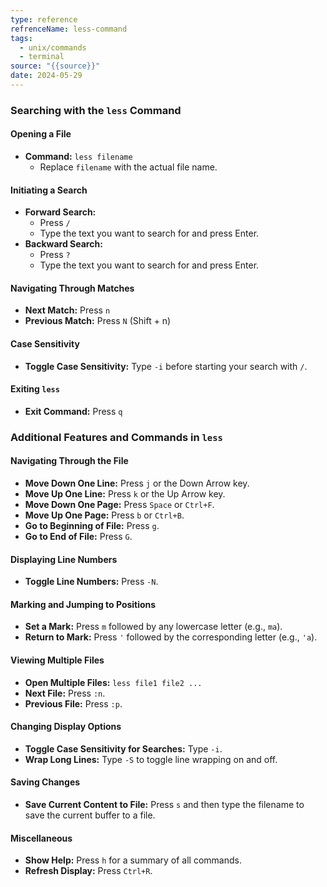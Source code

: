 ```yaml
---
type: reference
refrenceName: less-command
tags:
  - unix/commands
  - terminal
source: "{{source}}"
date: 2024-05-29
---
```


### Searching with the `less` Command

#### Opening a File
- **Command:** `less filename`
  - Replace `filename` with the actual file name.

#### Initiating a Search
- **Forward Search:**
  - Press `/`
  - Type the text you want to search for and press Enter.
- **Backward Search:**
  - Press `?`
  - Type the text you want to search for and press Enter.

#### Navigating Through Matches
- **Next Match:** Press `n`
- **Previous Match:** Press `N` (Shift + n)

#### Case Sensitivity
- **Toggle Case Sensitivity:** Type `-i` before starting your search with `/`.

#### Exiting `less`
- **Exit Command:** Press `q`

### Additional Features and Commands in `less`

#### Navigating Through the File
- **Move Down One Line:** Press `j` or the Down Arrow key.
- **Move Up One Line:** Press `k` or the Up Arrow key.
- **Move Down One Page:** Press `Space` or `Ctrl+F`.
- **Move Up One Page:** Press `b` or `Ctrl+B`.
- **Go to Beginning of File:** Press `g`.
- **Go to End of File:** Press `G`.

#### Displaying Line Numbers
- **Toggle Line Numbers:** Press `-N`.

#### Marking and Jumping to Positions
- **Set a Mark:** Press `m` followed by any lowercase letter (e.g., `ma`).
- **Return to Mark:** Press `'` followed by the corresponding letter (e.g., `'a`).

#### Viewing Multiple Files
- **Open Multiple Files:** `less file1 file2 ...`
- **Next File:** Press `:n`.
- **Previous File:** Press `:p`.

#### Changing Display Options
- **Toggle Case Sensitivity for Searches:** Type `-i`.
- **Wrap Long Lines:** Type `-S` to toggle line wrapping on and off.

#### Saving Changes
- **Save Current Content to File:** Press `s` and then type the filename to save the current buffer to a file.

#### Miscellaneous
- **Show Help:** Press `h` for a summary of all commands.
- **Refresh Display:** Press `Ctrl+R`.
